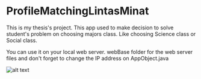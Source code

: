 # ProfileMatchingLintasMinat

This is my thesis's project.
This app used to make decision to solve student's problem on choosing majors class.
Like choosing Science class or Social class.

You can use it on your local web server.
webBase folder for the web server files and don't forget to change the IP address on AppObject.java

![alt text](https://drive.google.com/file/d/1K9vT2KCu7stCFP4K3355Tdx5tLRkkmv3/view?usp=sharing)
